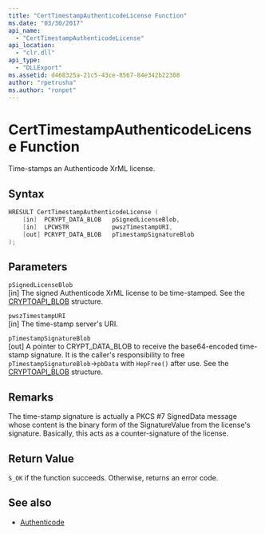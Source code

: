 ```yaml
---
title: "CertTimestampAuthenticodeLicense Function"
ms.date: "03/30/2017"
api_name: 
  - "CertTimestampAuthenticodeLicense"
api_location: 
  - "clr.dll"
api_type: 
  - "DLLExport"
ms.assetid: d468325a-21c5-43ce-8567-84e342b22308
author: "rpetrusha"
ms.author: "ronpet"
---
```

# CertTimestampAuthenticodeLicense Function
Time-stamps an Authenticode XrML license.  
  
## Syntax  
  
```cpp  
HRESULT CertTimestampAuthenticodeLicense (  
    [in]  PCRYPT_DATA_BLOB   pSignedLicenseBlob,  
    [in]  LPCWSTR            pwszTimestampURI,  
    [out] PCRYPT_DATA_BLOB   pTimestampSignatureBlob  
);  
```  
  
## Parameters  
 `pSignedLicenseBlob`  
 [in] The signed Authenticode XrML license to be time-stamped. See the [CRYPTOAPI_BLOB](/windows/desktop/api/dpapi/ns-dpapi-_cryptoapi_blob) structure.  
  
 `pwszTimestampURI`  
 [in] The time-stamp server's URI.  
  
 `pTimestampSignatureBlob`  
 [out] A pointer to CRYPT_DATA_BLOB to receive the base64-encoded time-stamp signature. It is the caller's responsibility to free `pTimestampSignatureBlob`->`pbData` with `HepFree()` after use. See the [CRYPTOAPI_BLOB](/windows/desktop/api/dpapi/ns-dpapi-_cryptoapi_blob) structure.  
  
## Remarks  
 The time-stamp signature is actually a PKCS #7 SignedData message whose content is the binary form of the SignatureValue from the license's signature. Basically, this acts as a counter-signature of the license.  
  
## Return Value  
 `S_OK` if the function succeeds. Otherwise, returns an error code.  
  
## See also

- [Authenticode](../../../../docs/framework/unmanaged-api/authenticode/index.md)
